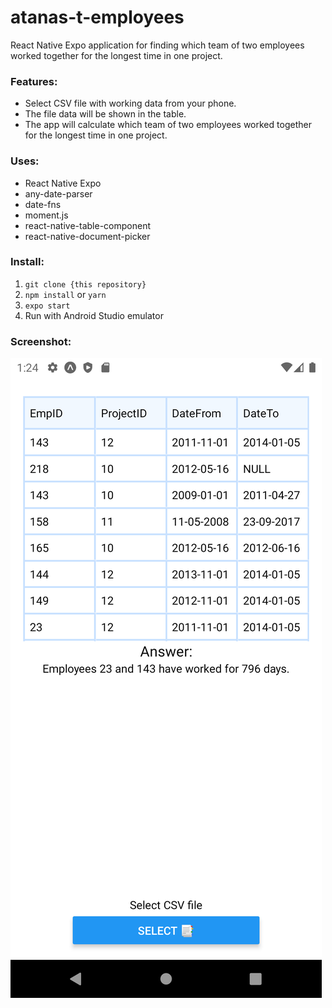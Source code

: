# atanas-t-employees
React Native Expo application for finding which team of two employees worked together for the longest time in one project.

### Features:
* Select CSV file with working data from your phone. 
* The file data will be shown in the table.
* The app will calculate which team of two employees worked together for the longest time in one project.


### Uses:
* React Native Expo
* any-date-parser
* date-fns
* moment.js
* react-native-table-component
* react-native-document-picker

### Install:
1. `git clone {this repository}`
2. `npm install` or `yarn`
3.  `expo start`
4. Run with Android Studio emulator

### Screenshot:
![Screenshot](https://raw.githubusercontent.com/NaskoTrak/atanas-t-employees/main/screenshot.png "Screenshot")
